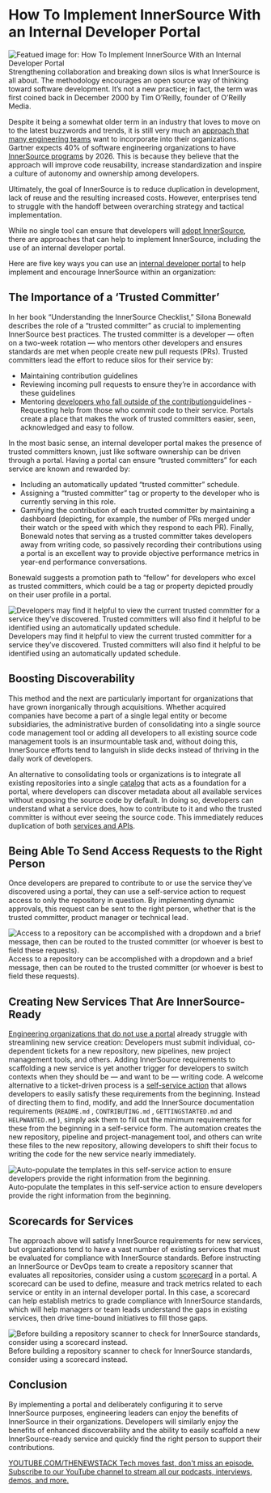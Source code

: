 # How To Implement InnerSource With an Internal Developer Portal
![Featued image for: How To Implement InnerSource With an Internal Developer Portal](https://cdn.thenewstack.io/media/2024/08/f53a0533-diving-1024x576.jpg)
Strengthening collaboration and breaking down silos is what InnerSource is all about. The methodology encourages an open source way of thinking toward software development. It’s not a new practice; in fact, the term was first coined back in December 2000 by Tim O’Reilly, founder of O’Reilly Media.

Despite it being a somewhat older term in an industry that loves to move on to the latest buzzwords and trends, it is still very much an [approach that many engineering teams](https://thenewstack.io/monitoring-developer-metrics-team-approach-is-best/) want to incorporate into their organizations. Gartner expects 40% of software engineering organizations to have [InnerSource programs](https://thenewstack.io/github-bloomberg-talk-using-innersource-build-open-source-project-development-behind-company-firewalls/) by 2026. This is because they believe that the approach will improve code reusability, increase standardization and inspire a culture of autonomy and ownership among developers.

Ultimately, the goal of InnerSource is to reduce duplication in development, lack of reuse and the resulting increased costs. However, enterprises tend to struggle with the handoff between overarching strategy and tactical implementation.

While no single tool can ensure that developers will [adopt InnerSource](https://thenewstack.io/adopting-inner-source-culture-within-organizations/), there are approaches that can help to implement InnerSource, including the use of an internal developer portal.

Here are five key ways you can use an [internal developer portal](https://www.getport.io/blog/what-is-an-internal-developer-portal) to help implement and encourage InnerSource within an organization:

## The Importance of a ‘Trusted Committer’
In her book “Understanding the InnerSource Checklist,” Silona Bonewald describes the role of a “trusted committer” as crucial to implementing InnerSource best practices. The trusted committer is a developer — often on a two-week rotation — who mentors other developers and ensures standards are met when people create new pull requests (PRs). Trusted committers lead the effort to reduce silos for their service by:

- Maintaining contribution guidelines
- Reviewing incoming pull requests to ensure they’re in accordance with these guidelines
- Mentoring
[developers who fall outside of the contribution](https://thenewstack.io/building-polyglot-developer-experiences-in-2024/)guidelines - Requesting help from those who commit code to their service.
Portals create a place that makes the work of trusted committers easier, seen, acknowledged and easy to follow.

In the most basic sense, an internal developer portal makes the presence of trusted committers known, just like software ownership can be driven through a portal. Having a portal can ensure “trusted committers” for each service are known and rewarded by:

- Including an automatically updated “trusted committer” schedule.
- Assigning a “trusted committer” tag or property to the developer who is currently serving in this role.
- Gamifying the contribution of each trusted committer by maintaining a dashboard (depicting, for example, the number of PRs merged under their watch or the speed with which they respond to each PR).
Finally, Bonewald notes that serving as a trusted committer takes developers away from writing code, so passively recording their contributions using a portal is an excellent way to provide objective performance metrics in year-end performance conversations.

Bonewald suggests a promotion path to “fellow” for developers who excel as trusted committers, which could be a tag or property depicted proudly on their user profile in a portal.

![Developers may find it helpful to view the current trusted committer for a service they’ve discovered. Trusted committers will also find it helpful to be identified using an automatically updated schedule.](https://cdn.thenewstack.io/media/2024/08/786a11a6-image2.png)
Developers may find it helpful to view the current trusted committer for a service they’ve discovered. Trusted committers will also find it helpful to be identified using an automatically updated schedule.

## Boosting Discoverability
This method and the next are particularly important for organizations that have grown inorganically through acquisitions. Whether acquired companies have become a part of a single legal entity or become subsidiaries, the administrative burden of consolidating into a single source code management tool or adding all developers to all existing source code management tools is an insurmountable task and, without doing this, InnerSource efforts tend to languish in slide decks instead of thriving in the daily work of developers.

An alternative to consolidating tools or organizations is to integrate all existing repositories into a single [catalog](https://www.getport.io/blog/service-catalog-what-is-it-benefits-components) that acts as a foundation for a portal, where developers can discover metadata about all available services without exposing the source code by default. In doing so, developers can understand what a service does, how to contribute to it and who the trusted committer is without ever seeing the source code. This immediately reduces duplication of both [services and APIs](https://thenewstack.io/extending-kubernetes-services-with-multi-cluster-services-api/).

## Being Able To Send Access Requests to the Right Person
Once developers are prepared to contribute to or use the service they’ve discovered using a portal, they can use a self-service action to request access to only the repository in question. By implementing dynamic approvals, this request can be sent to the right person, whether that is the trusted committer, product manager or technical lead.

![Access to a repository can be accomplished with a dropdown and a brief message, then can be routed to the trusted committer (or whoever is best to field these requests).](https://cdn.thenewstack.io/media/2024/08/13988dad-image1.png)
Access to a repository can be accomplished with a dropdown and a brief message, then can be routed to the trusted committer (or whoever is best to field these requests).

## Creating New Services That Are InnerSource-Ready
[Engineering organizations that do not use a portal](https://thenewstack.io/which-features-does-your-platform-engineering-portal-need/) already struggle with streamlining new service creation: Developers must submit individual, co-dependent tickets for a new repository, new pipelines, new project management tools, and others. Adding InnerSource requirements to scaffolding a new service is yet another trigger for developers to switch contexts when they should be — and want to be — writing code.
A welcome alternative to a ticket-driven process is a [self-service action](https://www.getport.io/product/self-service) that allows developers to easily satisfy these requirements from the beginning. Instead of directing them to find, modify, and add the InnerSource documentation requirements (`README.md`
, `CONTRIBUTING.md`
, `GETTINGSTARTED.md`
and `HELPWANTED.md`
), simply ask them to fill out the minimum requirements for these from the beginning in a self-service form. The automation creates the new repository, pipeline and project-management tool, and others can write these files to the new repository, allowing developers to shift their focus to writing the code for the new service nearly immediately.

![Auto-populate the templates in this self-service action to ensure developers provide the right information from the beginning.](https://cdn.thenewstack.io/media/2024/08/53835f57-image4.png)
Auto-populate the templates in this self-service action to ensure developers provide the right information from the beginning.

## Scorecards for Services
The approach above will satisfy InnerSource requirements for new services, but organizations tend to have a vast number of existing services that must be evaluated for compliance with InnerSource standards. Before instructing an InnerSource or DevOps team to create a repository scanner that evaluates all repositories, consider using a custom [scorecard](https://www.getport.io/blog/using-scorecards-for-standards-compliance-a-repeatable-framework-and-examples) in a portal. A scorecard can be used to define, measure and track metrics related to each service or entity in an internal developer portal. In this case, a scorecard can help establish metrics to grade compliance with InnerSource standards, which will help managers or team leads understand the gaps in existing services, then drive time-bound initiatives to fill those gaps.

![Before building a repository scanner to check for InnerSource standards, consider using a scorecard instead.](https://cdn.thenewstack.io/media/2024/08/3d5259fc-image3.png)
Before building a repository scanner to check for InnerSource standards, consider using a scorecard instead.

## Conclusion
By implementing a portal and deliberately configuring it to serve InnerSource purposes, engineering leaders can enjoy the benefits of InnerSource in their organizations. Developers will similarly enjoy the benefits of enhanced discoverability and the ability to easily scaffold a new InnerSource-ready service and quickly find the right person to support their contributions.

[
YOUTUBE.COM/THENEWSTACK
Tech moves fast, don't miss an episode. Subscribe to our YouTube
channel to stream all our podcasts, interviews, demos, and more.
](https://youtube.com/thenewstack?sub_confirmation=1)